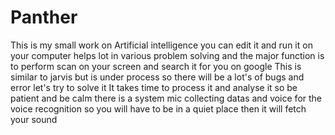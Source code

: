 # Panther
This is my small work on Artificial intelligence you can edit it and run it on your computer helps lot in various problem solving and the major function is to perform scan on your screen and search it for you on google
This is similar to jarvis but is under process so there will be a lot's of bugs and error let's try to solve it
It takes time to process it and analyse it so be patient and  be calm
there is a system mic collecting datas and voice for the voice recognition so you will have to be in a quiet place then it will fetch your sound 

